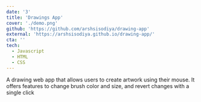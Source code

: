 ```yaml
---
date: '3'
title: 'Drawings App'
cover: './demo.png'
github: 'https://github.com/arshsisodiya/drawing-app'
external: 'https://arshsisodiya.github.io/drawing-app/'
cta: ''
tech:
  - Javascript
  - HTML
  - CSS
---
```


A drawing web app that allows users to create artwork using their mouse. It offers features to change brush color and size, and revert changes with a single click
